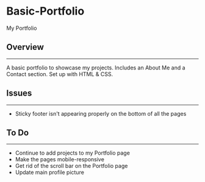 # Basic-Portfolio
My Portfolio

## Overview
---
A basic portfolio to showcase my projects. Includes an About Me and a Contact section. Set up with HTML & CSS.

## Issues
---
+ Sticky footer isn't appearing properly on the bottom of all the pages


## To Do
---
+ Continue to add projects to my Portfolio page
+ Make the pages mobile-responsive
+ Get rid of the scroll bar on the Portfolio page
+ Update main profile picture


